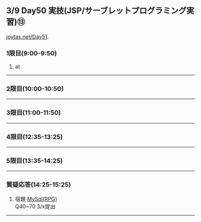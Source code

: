 ## 3/9 Day50 実技(JSP/サーブレットプログラミング実習)⑬
[joytas.net/Day51]().
### 1限目(9:00-9:50)
1. at
---
### 2限目(10:00-10:50)
---
### 3限目(11:00-11:50)
---
### 4限目(12:35-13:25)
---
### 5限目(13:35-14:25)
---
### 質疑応答(14:25-15:25)
1. 宿題
[MySql(RPG)](https://joytas.net/programming/mysql/mysql_rpg)  
Q40~70 3/x提出
----
